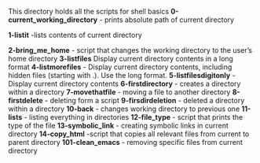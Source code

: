 This directory holds all the scripts for shell basics
**0-current_working_directory** - prints absolute path of current directory

**1-listit** -lists contents of current directory

**2-bring_me_home** - script that changes the working directory to the user’s home directory
**3-listfiles** Display current directory contents in a long format
**4-listmorefiles** - Display current directory contents, including hidden files (starting with .). Use the long format.
**5-listfilesdigitonly** - Display current directory contents
**6-firstdirectory** - creates a directory within a directory
**7-movethatfile** - moving a file to another directory
**8-firstdelete** - deleting form a script
**9-firsdirdeletion** - deleted a directory within a directory
**10-back** - changes working directory to previous one
**11-lists** - listing everything in directories
**12-file_type** - script that prints the type of the file
**13-symbolic_link** - creating symbolic links in current directory
**14-copy_html** -script that copies all relevant files from current to parent directory
**101-clean_emacs** - removing specific files from current directory
